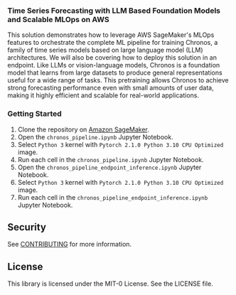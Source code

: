 ### Time Series Forecasting with LLM Based Foundation Models and Scalable MLOps on AWS

This solution demonstrates how to leverage AWS SageMaker's MLOps features to orchestrate the complete ML pipeline for training Chronos, a family of time series models based on large language model (LLM) architectures. We will also be covering how to deploy this solution in an endpoint. Like LLMs or vision-language models, Chronos is a foundation model that learns from large datasets to produce general representations useful for a wide range of tasks. This pretraining allows Chronos to achieve strong forecasting performance even with small amounts of user data, making it highly efficient and scalable for real-world applications.

### Getting Started

1. Clone the repository on [Amazon SageMaker](https://aws.amazon.com/sagemaker/).
2. Open the `chronos_pipeline.ipynb` Jupyter Notebook.
3. Select `Python 3` kernel with `Pytorch 2.1.0 Python 3.10 CPU Optimized` image. 
4. Run each cell in the `chronos_pipeline.ipynb` Jupyter Notebook.
5. Open the `chronos_pipeline_endpoint_inference.ipynb` Jupyter Notebook.
3. Select `Python 3` kernel with `Pytorch 2.1.0 Python 3.10 CPU Optimized` image. 
4. Run each cell in the `chronos_pipeline_endpoint_inference.ipynb` Jupyter Notebook.

## Security

See [CONTRIBUTING](CONTRIBUTING.md#security-issue-notifications) for more information.

## License

This library is licensed under the MIT-0 License. See the LICENSE file.
